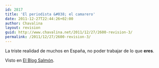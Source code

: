 ```yaml
---
id: 2817
title: 'El periodista &#038; el camarero'
date: 2011-12-27T22:44:26+02:00
author: Chavalina
layout: revision
guid: http://www.chavalina.net/2011/12/27/2600-revision-3/
permalink: /2011/12/27/2600-revision-3/
---
```

La triste realidad de muchos en España, no poder trabajar de lo que **eres**.



Visto en <a href="http://www.elblogsalmon.com/mundo-laboral/el-periodista-y-el-camarero-un-video-que-muestra-el-mal-economico-de-la-sobrecualificacion" target="_blank">El Blog Salmón</a>.